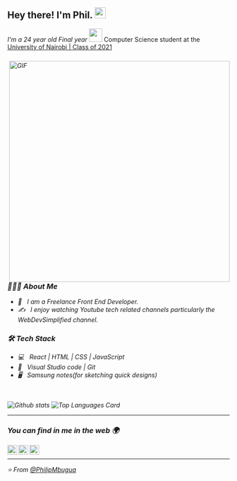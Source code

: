 <h2> Hey there! I'm Phil. <img src="https://github.com/souvikguria98/souvikguria98/blob/master/Hi.gif" width="25"></h2>

<p><em>
I'm a 24 year old Final year <img src="https://media.giphy.com/media/WUlplcMpOCEmTGBtBW/giphy.gif" width="30"> </em> Computer Science student at the <a href="https://www.uonbi.ac.ke/">University of Nairobi | Class of 2021</a> 
</p>

<p><em></p>

<img align="right" alt="GIF" src="https://media.giphy.com/media/13HgwGsXF0aiGY/giphy.gif" width="500"/>

<h3> 👨🏻‍💻 About Me </h3>

- 💼 &nbsp; I am a Freelance Front End Developer.
- ✍️ &nbsp; I enjoy watching Youtube tech related channels particularly the WebDevSimplified channel.

<h3>🛠 Tech Stack</h3>

- 💻 &nbsp; React | HTML | CSS | JavaScript
- 🔧 &nbsp; Visual Studio code | Git
- 🖥 &nbsp; Samsung notes(for sketching quick designs)

<br>

![Github stats](https://github-readme-stats.vercel.app/api?username=PhilipMbugua&show_icons=true&theme=merko&hide=["contribs","issues"])
![Top Languages Card](https://github-readme-stats.vercel.app/api/top-langs/?username=PhilipMbugua&layout=compact)

---

### You can find in me in the web 🌍

[<img align="left" alt="phi1ipmbugua | Twitter" width="22px" src="https://cdn.jsdelivr.net/npm/simple-icons@v3/icons/twitter.svg" />][twitter]
[<img align="left" alt="philipmbugua | LinkedIn" width="22px" src="https://cdn.jsdelivr.net/npm/simple-icons@v3/icons/linkedin.svg" />][linkedin]
[<img align="left" alt="philipmbugua | Instagram" width="22px" src="https://cdn.jsdelivr.net/npm/simple-icons@v3/icons/instagram.svg" />][instagram]


[twitter]: https://twitter.com/FiLipMbugua
[linkedin]: https://www.linkedin.com/in/philipmbugua/
[instagram]: https://www.instagram.com/filipmbugua/

<br>

---

⭐️ From [@PhilipMbugua](https://github.com/PhilipMbugua)
